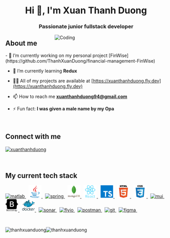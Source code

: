 
<h1 align="center">Hi 👋, I'm Xuan Thanh Duong</h1>
<h3 align="center">Passionate junior fullstack developer</h3>
<img align="right" alt="Coding" width="350" src="https://camo.githubusercontent.com/4aa77ea32aa4d7be626e833b160f3d8923c133cd32c34fefbdc43c8abfcff710/68747470733a2f2f63646e2e6472696262626c652e636f6d2f75736572732f323730343431342f73637265656e73686f74732f373436363930332f6d656469612f62303861623537363331366264343538326665663138396634373163643965352e676966">

<h2 align="left">About me</h2>
- 🔭 I’m currently working on my personal project [FinWise](https://github.com/ThanhXuanDuong/financial-management-FinWise)

- 🌱 I’m currently learning **Redux**

- 👨‍💻 All of my projects are available at [https://xuanthanhduong.fly.dev](https://xuanthanhduong.fly.dev)

- 📫 How to reach me **xuanthanhduong94@gmail.com**

- ⚡ Fun fact: **I was given a male name by my Opa**

<br/>
<h2 align="left">Connect with me</h2>
<p align="left">
<a href="https://linkedin.com/in/xuanthanhduong" target="blank"><img align="center" src="https://raw.githubusercontent.com/rahuldkjain/github-profile-readme-generator/master/src/images/icons/Social/linked-in-alt.svg" alt="xuanthanhduong" height="20" width="20" /></a>
</p>
<br/>
<h2 align="left">My current tech stack</h2>
<p align="left"> 
<a href="https://www.mathworks.com/" target="_blank" rel="noreferrer"> <img src="https://upload.wikimedia.org/wikipedia/commons/2/21/Matlab_Logo.png" alt="matlab" width="40" height="40"/> </a> <span>&nbsp</span>
<a href="https://www.java.com" target="_blank" rel="noreferrer"> <img src="https://raw.githubusercontent.com/devicons/devicon/master/icons/java/java-original.svg" alt="java" width="40" height="40"/> </a>  <span>&nbsp</span>
<a href="https://spring.io/" target="_blank" rel="noreferrer"> <img src="https://www.vectorlogo.zone/logos/springio/springio-icon.svg" alt="spring" width="40" height="40"/> </a> <span>&nbsp</span>
<a href="https://www.mongodb.com/" target="_blank" rel="noreferrer"> <img src="https://raw.githubusercontent.com/devicons/devicon/master/icons/mongodb/mongodb-original-wordmark.svg" alt="mongodb" width="40" height="40"/> </a> <span>&nbsp</span>
<a href="https://reactjs.org/" target="_blank" rel="noreferrer"> <img src="https://raw.githubusercontent.com/devicons/devicon/master/icons/react/react-original-wordmark.svg" alt="react" width="40" height="40"/> </a> <span>&nbsp</span>
<a href="https://www.typescriptlang.org/" target="_blank" rel="noreferrer"> <img src="https://raw.githubusercontent.com/devicons/devicon/master/icons/typescript/typescript-original.svg" alt="typescript" width="40" height="40"/> </a> <span>&nbsp</span>
<a href="https://www.w3.org/html/" target="_blank" rel="noreferrer"> <img src="https://raw.githubusercontent.com/devicons/devicon/master/icons/html5/html5-original-wordmark.svg" alt="html5" width="40" height="40"/> </a> <span>&nbsp</span>
<a href="https://www.w3schools.com/css/" target="_blank" rel="noreferrer"> <img src="https://raw.githubusercontent.com/devicons/devicon/master/icons/css3/css3-original-wordmark.svg" alt="css3" width="40" height="40"/> </a> <span>&nbsp</span>
<a href="https://mui.com" target="_blank" rel="noreferrer"> <img src="https://mui.com/static/logo.png" alt="mui" width="40" height="40"/> </a> <span>&nbsp</span>
<a href="https://getbootstrap.com" target="_blank" rel="noreferrer"> <img src="https://raw.githubusercontent.com/devicons/devicon/master/icons/bootstrap/bootstrap-plain-wordmark.svg" alt="bootstrap" width="40" height="40"/> </a><span>&nbsp</span> 
<a href="https://www.docker.com/" target="_blank" rel="noreferrer"> <img src="https://raw.githubusercontent.com/devicons/devicon/master/icons/docker/docker-original-wordmark.svg" alt="docker" width="40" height="40"/> </a> <span>&nbsp</span>
<a href="https://www.sonarsource.com/products/sonarcloud/" target="_blank" rel="noreferrer"> <img src="https://cdn.worldvectorlogo.com/logos/sonarcloud-1.svg" alt="sonar" width="40" height="40"/> </a> <span>&nbsp</span>
<a href="https://fly.io" target="_blank" rel="noreferrer"> <img src="https://seeklogo.com/images/F/fly-io-logo-8FBFA92BAF-seeklogo.com.png?v=637939123400000000" alt="flyio" width="40" height="40"/> </a> <span>&nbsp</span>
<a href="https://postman.com" target="_blank" rel="noreferrer"> <img src="https://www.vectorlogo.zone/logos/getpostman/getpostman-icon.svg" alt="postman" width="40" height="40"/> </a> <span>&nbsp</span>
<a href="https://git-scm.com/" target="_blank" rel="noreferrer"> <img src="https://www.vectorlogo.zone/logos/git-scm/git-scm-icon.svg" alt="git" width="40" height="40"/> </a><span>&nbsp</span>
<a href="https://www.figma.com/" target="_blank" rel="noreferrer"> <img src="https://www.vectorlogo.zone/logos/figma/figma-icon.svg" alt="figma" width="40" height="40"/> </a> <span>&nbsp</span>
</p>
<br/>
<p><img align="left" src="https://github-readme-stats.vercel.app/api?username=ThanhXuanDuong&show_icons=true&locale=en" alt="thanhxuanduong" /></p>
<p><img align="left" src="https://github-readme-stats.vercel.app/api/top-langs?username=thanhxuanduong&show_icons=true&locale=en&layout=compact" alt="thanhxuanduong" /></p>
